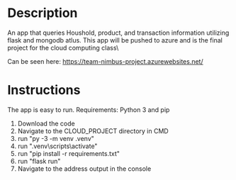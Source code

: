 # Description
An app that queries Houshold, product, and transaction information utilizing flask and mongodb atlus. 
This app will be pushed to azure and is the final project for the cloud computing class\

Can be seen here: https://team-nimbus-project.azurewebsites.net/

# Instructions

The app is easy to run.
Requirements: Python 3 and pip 
1. Download the code
2. Navigate to the CLOUD_PROJECT directory in CMD
3. run "py -3 -m venv .venv"
4. run ".venv\scripts\activate"
5. run "pip install -r requirements.txt"
6. run "flask run"
7. Navigate to the address output in the console
